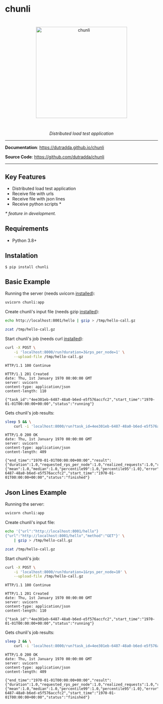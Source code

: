 # chunli

<p align="center" style="margin: 3em">
  <a href="https://github.com/dutradda/chunli">
    <img src="https://dutradda.github.io/chunli/chunli.gif" alt="chunli" width="300"/>
  </a>
</p>

<p align="center">
    <em>Distributed load test application</em>
</p>

---

**Documentation**: <a href="https://dutradda.github.io/chunli" target="_blank">https://dutradda.github.io/chunli</a>

**Source Code**: <a href="https://github.com/dutradda/chunli" target="_blank">https://github.com/dutradda/chunli</a>

---


## Key Features

- Distributed load test application
- Receive file with urls
- Receive file with json lines
- Receive python scripts *

*\* feature in development.*


## Requirements

 - Python 3.8+


## Instalation
```
$ pip install chunli
```


## Basic Example

Running the server (needs uvicorn [installed](https://www.uvicorn.org)):

```bash
uvicorn chunli:app
```


Create chunli's input file (needs gzip [installed](https://www.gzip.org)):

```bash
echo http://localhost:8001/hello | gzip > /tmp/hello-call.gz

zcat /tmp/hello-call.gz

```

Start chunli's job (needs curl [installed](https://curl.haxx.se/docs/install.html)):

```bash
curl -X POST \
    -i 'localhost:8000/run?duration=3&rps_per_node=1' \
    --upload-file /tmp/hello-call.gz

```

```
HTTP/1.1 100 Continue

HTTP/1.1 201 Created
date: Thu, 1st January 1970 00:00:00 GMT
server: uvicorn
content-type: application/json
content-length: 110

{"task_id":"4ee301eb-6487-48a0-b6ed-e5f576accfc2","start_time":"1970-01-01T00:00:00+00:00","status":"running"}

```

Gets chunli's job results:

```bash
sleep 5 && \
    curl -i 'localhost:8000/run?task_id=4ee301eb-6487-48a0-b6ed-e5f576accfc2'

```

```
HTTP/1.0 200 OK
date: Thu, 1st January 1970 00:00:00 GMT
server: uvicorn
content-type: application/json
content-length: 409

{"end_time":"1970-01-01T00:00:00+00:00","result":{"duration":1.0,"requested_rps_per_node":1.0,"realized_requests":1.0,"realized_rps":1.0,"latency":{"mean":1.0,"median":1.0,"percentile99":1.0,"percentile95":1.0},"error":null,"nodes_quantity":1,"errors_count":0},"task_id":"4ee301eb-6487-48a0-b6ed-e5f576accfc2","start_time":"1970-01-01T00:00:00+00:00","status":"finished"}

```


## Json Lines Example

Running the server:

```bash
uvicorn chunli:app
```


Create chunli's input file:

```bash
echo '{"url":"http://localhost:8001/hello"}
{"url":"http://localhost:8001/hello","method":"GET"}' \
    | gzip > /tmp/hello-call.gz

zcat /tmp/hello-call.gz

```

Start chunli's job:

```bash
curl -X POST \
    -i 'localhost:8000/run?duration=1&rps_per_node=10' \
    --upload-file /tmp/hello-call.gz

```

```
HTTP/1.1 100 Continue

HTTP/1.1 201 Created
date: Thu, 1st January 1970 00:00:00 GMT
server: uvicorn
content-type: application/json
content-length: 110

{"task_id":"4ee301eb-6487-48a0-b6ed-e5f576accfc2","start_time":"1970-01-01T00:00:00+00:00","status":"running"}

```

Gets chunli's job results:

```bash
sleep 2 && \
    curl -i 'localhost:8000/run?task_id=4ee301eb-6487-48a0-b6ed-e5f576accfc2'

```

```
HTTP/1.0 200 OK
date: Thu, 1st January 1970 00:00:00 GMT
server: uvicorn
content-type: application/json
content-length: 409

{"end_time":"1970-01-01T00:00:00+00:00","result":{"duration":1.0,"requested_rps_per_node":1.0,"realized_requests":1.0,"realized_rps":1.0,"latency":{"mean":1.0,"median":1.0,"percentile99":1.0,"percentile95":1.0},"error":null,"nodes_quantity":1,"errors_count":0},"task_id":"4ee301eb-6487-48a0-b6ed-e5f576accfc2","start_time":"1970-01-01T00:00:00+00:00","status":"finished"}

```
